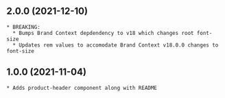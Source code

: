 ## 2.0.0 (2021-12-10)
    * BREAKING:
      * Bumps Brand Context depdendency to v18 which changes root font-size
      * Updates rem values to accomodate Brand Context v18.0.0 changes to font-size

## 1.0.0 (2021-11-04)
	* Adds product-header component along with README
